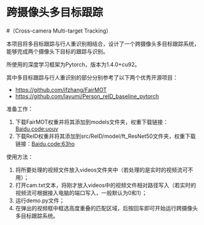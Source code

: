 # 跨摄像头多目标跟踪
#（Cross-camera Multi-target Tracking）

本项目将多目标跟踪与行人重识别相结合，设计了一个跨摄像头多目标跟踪系统，能够完成两个摄像头下目标的跟踪与识别。

所使用的深度学习框架为Pytorch，版本为1.4.0+cu92。

其中多目标跟踪与行人重识别的部分分别参考了以下两个优秀开源项目：
- https://github.com/ifzhang/FairMOT
- https://github.com/layumi/Person_reID_baseline_pytorch


准备工作：
1. 下载FairMOT权重并将其添加到models文件夹，权重下载链接：[Baidu,code:uouv](https://pan.baidu.com/s/1H1Zp8wrTKDk20_DSPAeEkg)
2. 下载ReID权重并将其添加到src/ReID/model/ft_ResNet50文件夹，权重下载链接：[Baidu,code:63ho](https://pan.baidu.com/s/1vnUuq3WOUr6Y8vX_9-b4LA)

使用方法：
1. 将所要处理的视频文件放入videos文件夹中（若处理的是实时的视频流可不用）；
2. 打开cam.txt文本，将刚才放入videos中的视频文件相对路径写入（若实时的视频流可根据接入电脑的端口写入，一般默认为0和1）；
3. 运行demo.py文件；
4. 在弹出的视频框中框选高度重叠的匹配区域，后按回车即可开始运行跨摄像头多目标跟踪系统。

